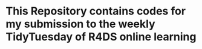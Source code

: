 # This Repository contains codes for my submission to the weekly TidyTuesday of R4DS online learning
